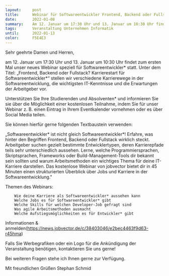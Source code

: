 ```yaml
---
layout:     post
title:      Webinar für Softwareentwickler Frontend, Backend oder Fullstack
date:       2022-01-08
summary:    Am 12. Januar um 17:30 Uhr und 13. Januar um 10:30 Uhr findet zum ersten Mal unser neues Webinar speziell für Softwareentwickler* statt.
tags:		Veranstaltung Unternehmen Informatik
until:		2022-01-13
color:      F5E4E3
---
```


Sehr geehrte Damen und Herren,

am 12. Januar um 17:30 Uhr und 13. Januar um 10:30 Uhr findet zum ersten Mal unser neues Webinar speziell für Softwareentwickler* statt. Unter dem Titel: „Frontend, Backend oder Fullstack? Karrierestart für Softwareentwickler*“ stellen wir verschiedene Karrierewege in der Softwareentwicklung, die wichtigsten IT-Kenntnisse und die Erwartungen der Arbeitgeber vor.

Unterstützen Sie Ihre Studierenden und Absolventen* und informieren Sie sie über die Möglichkeit einer kostenlosen Teilnahme, indem Sie für unser Webinar z. B. einen Eintrag in Ihrem Eventkalender vornehmen oder es über Social Media teilen.

Sie können hierfür gerne folgenden Textbaustein verwenden:

„Softwareentwickler* ist nicht gleich Softwareentwickler*! Erfahre, was hinter den Begriffen Frontend, Backend oder Fullstack wirklich steckt. Arbeitgeber suchen gezielt bestimmte Entwicklertypen, deren Karrierepfade teils sehr unterschiedlich aussehen. Lerne, welche Programmiersprachen, Skriptsprachen, Frameworks oder Build-Management-Tools dir bekannt sein sollten und warum Arbeitsmethoden ein wichtiges Thema für deine IT-Karriere darstellen. Das kostenlose Webinar von jobvector bietet dir in 45 Minuten einen strukturierten Überblick über Jobs und Karriere in der Softwareentwicklung."

Themen des Webinars:

        Wie deine Karriere als Softwareentwickler* aussehen kann
        Welche Jobs es für Softwareentwickler* gibt
        Welche Skills für welchen Developer-Job gefragt sind
        Was agile Arbeitsmethoden ausmacht
        Welche Aufstiegsmöglichkeiten es für Entwickler* gibt

Informationen & anmelden(https://news.jobvector.de/c/38403046/e2bec4463f9d63-r45hma)

Falls Sie Werbegrafiken oder ein Logo für die Ankündigung der Veranstaltung benötigen, kontaktieren Sie uns gerne!

Bei weiteren Fragen stehe ich Ihnen gerne zur Verfügung.

Mit freundlichen Grüßen
Stephan Schmid
